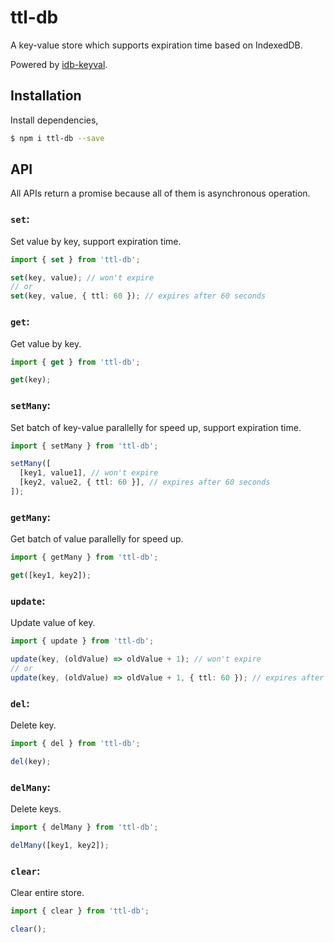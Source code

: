 # ttl-db

A key-value store which supports expiration time based on IndexedDB.

Powered by [idb-keyval](https://github.com/jakearchibald/idb-keyval).

## Installation

Install dependencies,

```bash
$ npm i ttl-db --save
```
## API

All APIs return a promise because all of them is asynchronous operation.

### `set`:

Set value by key, support expiration time.

```ts
import { set } from 'ttl-db';

set(key, value); // won't expire
// or
set(key, value, { ttl: 60 }); // expires after 60 seconds
```

### `get`:

Get value by key.

```ts
import { get } from 'ttl-db';

get(key);
```

### `setMany`:

Set batch of key-value parallelly for speed up, support expiration time.

```ts
import { setMany } from 'ttl-db';

setMany([
  [key1, value1], // won't expire
  [key2, value2, { ttl: 60 }], // expires after 60 seconds
]);
```

### `getMany`:

Get batch of value parallelly for speed up.

```ts
import { getMany } from 'ttl-db';

get([key1, key2]);
```

### `update`:

Update value of key.

```ts
import { update } from 'ttl-db';

update(key, (oldValue) => oldValue + 1); // won't expire
// or
update(key, (oldValue) => oldValue + 1, { ttl: 60 }); // expires after 60 seconds
```

### `del`:

Delete key.

```ts
import { del } from 'ttl-db';

del(key);
```

### `delMany`:

Delete keys.

```ts
import { delMany } from 'ttl-db';

delMany([key1, key2]);
```

### `clear`:

Clear entire store.

```ts
import { clear } from 'ttl-db';

clear();
```
